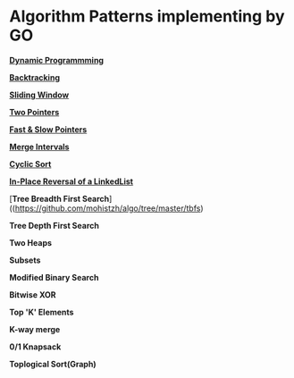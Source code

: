 # Algorithm Patterns implementing by GO


[**Dynamic Programmming**](https://github.com/mohistzh/algo/tree/master/dp)

[**Backtracking**](https://github.com/mohistzh/algo/tree/master/backtracking)

[**Sliding Window**](https://github.com/mohistzh/algo/tree/master/slidewindow)

[**Two Pointers**](https://github.com/mohistzh/algo/tree/master/twopointers)

[**Fast & Slow Pointers**](https://github.com/mohistzh/algo/tree/master/fastslowpointers)

[**Merge Intervals**](https://github.com/mohistzh/algo/tree/master/mergeintervals)

[**Cyclic Sort**](https://github.com/mohistzh/algo/tree/master/cyclicsort)

[**In-Place Reversal of a LinkedList**](https://github.com/mohistzh/algo/tree/master/inplacereversal)

[**Tree Breadth First Search**]((https://github.com/mohistzh/algo/tree/master/tbfs)

**Tree Depth First Search**

**Two Heaps**

**Subsets**

**Modified Binary Search**

**Bitwise XOR**

**Top 'K' Elements**

**K-way merge**

**0/1 Knapsack**

**Toplogical Sort(Graph)**
